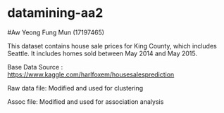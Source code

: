 # datamining-aa2
#Aw Yeong Fung Mun (17197465)

This dataset contains house sale prices for King County, which includes Seattle. It includes homes sold between May 2014 and May 2015.

Base Data Source : https://www.kaggle.com/harlfoxem/housesalesprediction

Raw data file: Modified and used for clustering

Assoc file: Modified and used for association analysis
